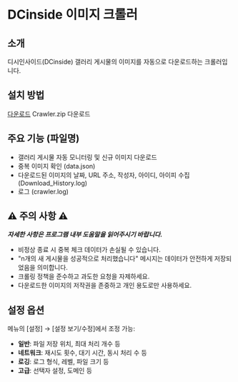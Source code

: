 # DCinside 이미지 크롤러

## 소개
디시인사이드(DCinside) 갤러리 게시물의 이미지를 자동으로 다운로드하는 크롤러입니다.

## 설치 방법
[다운로드](https://github.com/qaws1122/DC_image_crawler/releases/tag/qasw1122) Crawler.zip 다운로드

## 주요 기능 (파일명)
- 갤러리 게시물 자동 모니터링 및 신규 이미지 다운로드
- 중복 이미지 확인 (data.json)
- 다운로드된 이미지의 날짜, URL 주소, 작성자, 아이디, 아이피 수집 (Download_History.log)
- 로그 (crawler.log)

## ⚠️ 주의 사항 ⚠️
***자세한 사항은 프로그램 내부 도움말을 읽어주시기 바랍니다.***
- 비정상 종료 시 중복 체크 데이터가 손실될 수 있습니다.
- "n개의 새 게시물을 성공적으로 처리했습니다" 메시지는 데이터가 안전하게 저장되었음을 의미합니다.
- 크롤링 정책을 준수하고 과도한 요청을 자제하세요.
- 다운로드한 이미지의 저작권을 존중하고 개인 용도로만 사용하세요.

## 설정 옵션
메뉴의 [설정] → [설정 보기/수정]에서 조정 가능:

- **일반**: 파일 저장 위치, 최대 처리 개수 등
- **네트워크**: 재시도 횟수, 대기 시간, 동시 처리 수 등
- **로깅**: 로그 형식, 레벨, 파일 크기 등
- **고급**: 선택자 설정, 도메인 등
